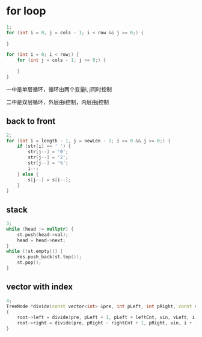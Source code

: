 # for loop

```cpp
1;
for (int i = 0, j = cols - 1; i < row && j >= 0;) {
    
}

for (int i = 0; i < row;) {
    for (int j = cols - 1; j >= 0;) {
        
    }
}
```

一中是单层循环，循环由两个变量i, j同时控制

二中是双层循环，外层由i控制，内层由j控制

## back to front

```cpp
2;
for (int i = length - 1, j = newLen - 1; i >= 0 && j >= 0;) {
    if (str[i] == ' ') {
        str[j--] = '0';
        str[j--] = '2';
        str[j--] = '%';
        i--;
    } else {
        s[j--] = s[i--];
    }
}
```

## stack

```cpp
3;
while (head != nullptr) {
    st.push(head->val);
    head = head->next;
}
while (!st.empty()) {
    res.push_back(st.top());
    st.pop();
}
```

## vector with index

```cpp
4;
TreeNode *divide(const vector<int> &pre, int pLeft, int pRight, const vector<int> &vin, int vLeft, int vRight)
{
    root->left = divide(pre, pLeft + 1, pLeft + leftCnt, vin, vLeft, i - 1);
    root->right = divide(pre, pRight - rightCnt + 1, pRight, vin, i + 1, vRight);
}
```


